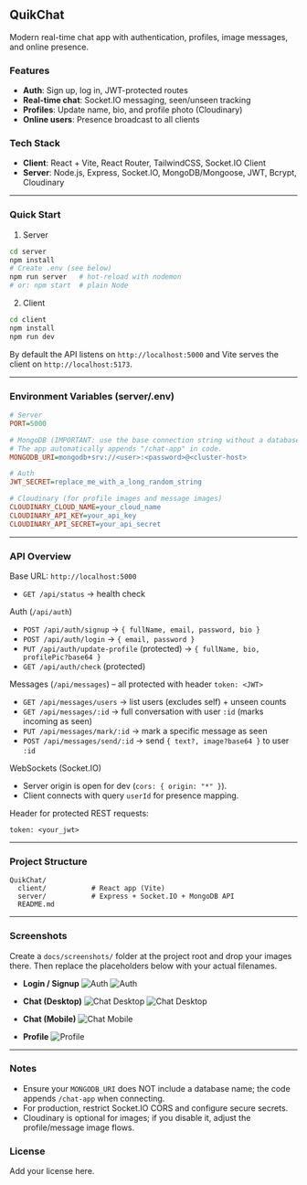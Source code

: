 ## QuikChat

Modern real-time chat app with authentication, profiles, image messages, and online presence.

### Features
- **Auth**: Sign up, log in, JWT-protected routes
- **Real-time chat**: Socket.IO messaging, seen/unseen tracking
- **Profiles**: Update name, bio, and profile photo (Cloudinary)
- **Online users**: Presence broadcast to all clients

### Tech Stack
- **Client**: React + Vite, React Router, TailwindCSS, Socket.IO Client
- **Server**: Node.js, Express, Socket.IO, MongoDB/Mongoose, JWT, Bcrypt, Cloudinary

---

### Quick Start
1) Server
```bash
cd server
npm install
# Create .env (see below)
npm run server   # hot-reload with nodemon
# or: npm start  # plain Node
```

2) Client
```bash
cd client
npm install
npm run dev
```

By default the API listens on `http://localhost:5000` and Vite serves the client on `http://localhost:5173`.

---

### Environment Variables (server/.env)
```ini
# Server
PORT=5000

# MongoDB (IMPORTANT: use the base connection string without a database name)
# The app automatically appends "/chat-app" in code.
MONGODB_URI=mongodb+srv://<user>:<password>@<cluster-host>

# Auth
JWT_SECRET=replace_me_with_a_long_random_string

# Cloudinary (for profile images and message images)
CLOUDINARY_CLOUD_NAME=your_cloud_name
CLOUDINARY_API_KEY=your_api_key
CLOUDINARY_API_SECRET=your_api_secret
```

---

### API Overview
Base URL: `http://localhost:5000`

- `GET /api/status` → health check

Auth (`/api/auth`)
- `POST /api/auth/signup` → `{ fullName, email, password, bio }`
- `POST /api/auth/login` → `{ email, password }`
- `PUT /api/auth/update-profile` (protected) → `{ fullName, bio, profilePic?base64 }`
- `GET /api/auth/check` (protected)

Messages (`/api/messages`) – all protected with header `token: <JWT>`
- `GET /api/messages/users` → list users (excludes self) + unseen counts
- `GET /api/messages/:id` → full conversation with user `:id` (marks incoming as seen)
- `PUT /api/messages/mark/:id` → mark a specific message as seen
- `POST /api/messages/send/:id` → send `{ text?, image?base64 }` to user `:id`

WebSockets (Socket.IO)
- Server origin is open for dev (`cors: { origin: "*" }`).
- Client connects with query `userId` for presence mapping.

Header for protected REST requests:
```
token: <your_jwt>
```

---

### Project Structure
```
QuikChat/
  client/           # React app (Vite)
  server/           # Express + Socket.IO + MongoDB API
  README.md
```

---

### Screenshots
Create a `docs/screenshots/` folder at the project root and drop your images there. Then replace the placeholders below with your actual filenames.

- **Login / Signup**
![Auth](docs/screenshots/login.png)
![Auth](docs/screenshots/signup.png)

- **Chat (Desktop)**
![Chat Desktop](docs/screenshots/chat-desktop.png)
![Chat Desktop](docs/screenshots/chat-landing.png)

- **Chat (Mobile)**
![Chat Mobile](docs/screenshots/chat-mobile.png)

- **Profile**
![Profile](docs/screenshots/profile.png)


---

### Notes
- Ensure your `MONGODB_URI` does NOT include a database name; the code appends `/chat-app` when connecting.
- For production, restrict Socket.IO CORS and configure secure secrets.
- Cloudinary is optional for images; if you disable it, adjust the profile/message image flows.

### License
Add your license here.


